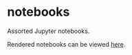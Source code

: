 # notebooks
Assorted Jupyter notebooks.

Rendered notebooks can be viewed [here](http://nbviewer.jupyter.org/github/aekiss/notebooks/tree/master/).
